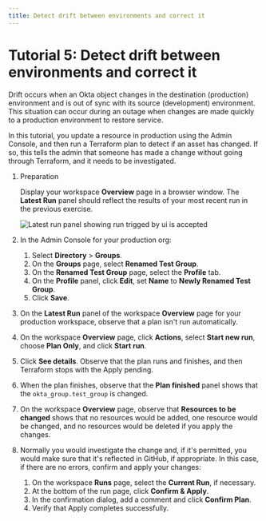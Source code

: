 ```yaml
---
title: Detect drift between environments and correct it
---
```


# Tutorial 5: Detect drift between environments and correct it

Drift occurs when an Okta object changes in the destination (production) environment and is out of sync with its source (development) environment. This situation can occur during an outage when changes are made quickly to a production environment to restore service.

In this tutorial, you update a resource in production using the Admin Console, and then run a Terraform plan to detect if an asset has changed. If so, this tells the admin that someone has made a change without going through Terraform, and it needs to be investigated.

1. Preparation

   Display your workspace **Overview** page in a browser window. The **Latest Run** panel should reflect the results of your most recent run in the previous exercise.

   <div class="full border">

   ![Latest run panel showing run trigged by ui is accepted](/img/architecture/multiple-environments/lab-5-latest-run-panel.png)

   </div>

1. In the Admin Console for your production org:
   1. Select **Directory** > **Groups**.
   1. On the **Groups** page, select **Renamed Test Group**.
   1. On the **Renamed Test Group** page, select the **Profile** tab.
   1. On the **Profile** panel, click **Edit**, set **Name** to **Newly Renamed Test Group**.
   1. Click **Save**.

1. On the **Latest Run** panel of the workspace **Overview** page for your production workspace, observe that a plan isn't run automatically.
1. On the workspace **Overview** page, click **Actions**, select **Start new run**, choose **Plan Only**, and click **Start run**.
1. Click **See details**. Observe that the plan runs and finishes, and then Terraform stops with the Apply pending.
1. When the plan finishes, observe that the **Plan finished** panel shows that the `okta_group.test_group` is changed.
1. On the workspace **Overview** page, observe that **Resources to be changed** shows that no resources would be added, one resource would be changed, and no resources would be deleted if you apply the changes.
1. Normally you would investigate the change and, if it's permitted, you would make sure that it's reflected in GitHub, if appropriate. In this case, if there are no errors, confirm and apply your changes:
   1. On the workspace **Runs** page, select the **Current Run**, if necessary.
   2. At the bottom of the run page, click **Confirm & Apply**.
   3. In the confirmation dialog, add a comment and click **Confirm Plan**.
   4. Verify that Apply completes successfully.
